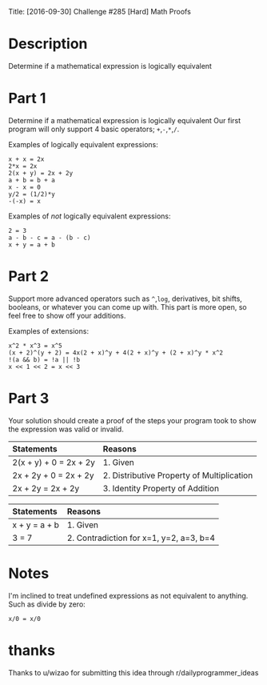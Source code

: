Title: [2016-09-30] Challenge #285 [Hard] Math Proofs

# Description

Determine if a mathematical expression is logically equivalent
		
# Part 1

Determine if a mathematical expression is logically equivalent
Our first program will only support 4 basic operators; `+`,`-`,`*`,`/`.

Examples of logically equivalent expressions:

    x + x = 2x
    2*x = 2x
    2(x + y) = 2x + 2y
    a + b = b + a
    x - x = 0
    y/2 = (1/2)*y
    -(-x) = x
		
Examples of *not* logically equivalent expressions:

    2 = 3
    a - b - c = a - (b - c)
    x + y = a + b

# Part 2

Support more advanced operators such as `^`,`log`, derivatives, bit shifts, booleans, or whatever you can come up with.  This part is more open, so feel free to show off your additions.

Examples of extensions:

    x^2 * x^3 = x^5
    (x + 2)^(y + 2) = 4x(2 + x)^y + 4(2 + x)^y + (2 + x)^y * x^2
    !(a && b) = !a || !b
    x << 1 << 2 = x << 3
    
		
# Part 3

Your solution should create a proof of the steps your program took to show the expression was valid or invalid.

Statements|Reasons
:--|:--
2(x + y) + 0 = 2x + 2y | 1. Given
2x + 2y + 0 = 2x + 2y | 2. Distributive Property of Multiplication
2x + 2y = 2x + 2y | 3. Identity Property of Addition


Statements|Reasons
:--|:--
x + y = a + b|1. Given
3 = 7|2. Contradiction for x=1, y=2, a=3, b=4

# Notes

I'm inclined to treat undefined expressions as not equivalent to anything.  Such as divide by zero:

    x/0 = x/0

# thanks

Thanks to u/wizao for submitting this idea through r/dailyprogrammer_ideas 